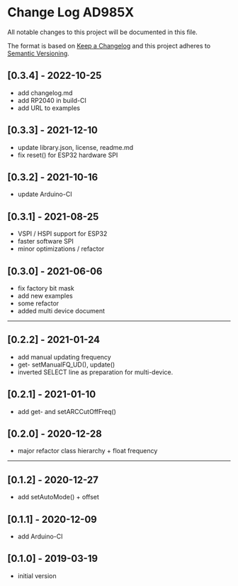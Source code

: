 # Change Log AD985X

All notable changes to this project will be documented in this file.

The format is based on [Keep a Changelog](http://keepachangelog.com/)
and this project adheres to [Semantic Versioning](http://semver.org/).


## [0.3.4] - 2022-10-25
- add changelog.md
- add RP2040 in build-CI
- add URL to examples


## [0.3.3] - 2021-12-10
- update library.json, license, readme.md
- fix reset() for ESP32 hardware SPI

## [0.3.2] - 2021-10-16
-  update Arduino-CI

## [0.3.1] - 2021-08-25
- VSPI / HSPI support for ESP32
- faster software SPI
- minor optimizations / refactor

## [0.3.0] - 2021-06-06
- fix factory bit mask
- add new examples
- some refactor
- added multi device document

----

## [0.2.2] - 2021-01-24
- add manual updating frequency
- get- setManualFQ_UD(), update()
- inverted SELECT line as preparation for multi-device.

## [0.2.1] - 2021-01-10
- add get- and setARCCutOffFreq()

## [0.2.0] - 2020-12-28
- major refactor class hierarchy + float frequency

----

## [0.1.2] - 2020-12-27
- add setAutoMode() + offset

## [0.1.1] - 2020-12-09
- add Arduino-CI

## [0.1.0] - 2019-03-19
- initial version

